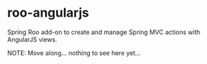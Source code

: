 roo-angularjs
=============

Spring Roo add-on to create and manage Spring MVC actions with AngularJS views.

NOTE: Move along... nothing to see here yet...